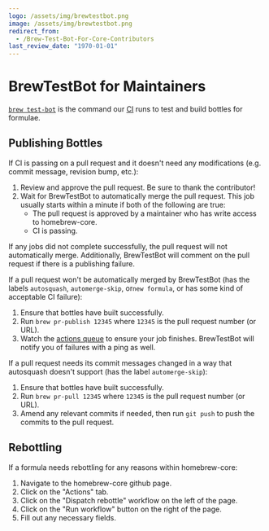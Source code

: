 ```yaml
---
logo: /assets/img/brewtestbot.png
image: /assets/img/brewtestbot.png
redirect_from:
  - /Brew-Test-Bot-For-Core-Contributors
last_review_date: "1970-01-01"
---
```


# BrewTestBot for Maintainers

[`brew test-bot`](Manpage.md#test-bot-options-formula) is the command our [CI](https://github.com/BrewTestBot) runs to test and build bottles for formulae.

## Publishing Bottles

If CI is passing on a pull request and it doesn't need any modifications (e.g. commit message, revision bump, etc.):

1. Review and approve the pull request. Be sure to thank the contributor!
2. Wait for BrewTestBot to automatically merge the pull request. This job usually starts within a minute if both of the following are true:
    - The pull request is approved by a maintainer who has write access to homebrew-core.
    - CI is passing.

If any jobs did not complete successfully, the pull request will not automatically merge. Additionally, BrewTestBot will comment on the pull request if there is a publishing failure.

If a pull request won't be automatically merged by BrewTestBot (has the labels `autosquash`, `automerge-skip`, or`new formula`, or has some kind of acceptable CI failure):

1. Ensure that bottles have built successfully.
2. Run `brew pr-publish 12345` where `12345` is the pull request number (or URL).
3. Watch the [actions queue](https://github.com/Homebrew/homebrew-core/actions) to ensure your job finishes. BrewTestBot will notify you of failures with a ping as well.

If a pull request needs its commit messages changed in a way that autosquash doesn't support (has the label `automerge-skip`):

1. Ensure that bottles have built successfully.
2. Run `brew pr-pull 12345` where `12345` is the pull request number (or URL).
3. Amend any relevant commits if needed, then run `git push` to push the commits to the pull request.

## Rebottling

If a formula needs rebottling for any reasons within homebrew-core:

1. Navigate to the homebrew-core github page.
2. Click on the "Actions" tab.
3. Click on the "Dispatch rebottle" workflow on the left of the page.
4. Click on the "Run workflow" button on the right of the page.
5. Fill out any necessary fields.
